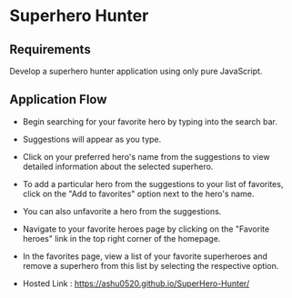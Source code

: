 # Superhero Hunter

## Requirements
Develop a superhero hunter application using only pure JavaScript.

## Application Flow
- Begin searching for your favorite hero by typing into the search bar.
- Suggestions will appear as you type.
- Click on your preferred hero's name from the suggestions to view detailed information about the selected superhero.
- To add a particular hero from the suggestions to your list of favorites, click on the "Add to favorites" option next to the hero's name.
- You can also unfavorite a hero from the suggestions.
- Navigate to your favorite heroes page by clicking on the "Favorite heroes" link in the top right corner of the homepage.
- In the favorites page, view a list of your favorite superheroes and remove a superhero from this list by selecting the respective option.

- Hosted Link : https://ashu0520.github.io/SuperHero-Hunter/
